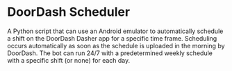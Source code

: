 # DoorDash Scheduler

A Python script that can use an Android emulator to automatically schedule a shift on the DoorDash Dasher app for a specific time frame. Scheduling occurs automatically as soon as the schedule is uploaded in the morning by DoorDash. The bot can run 24/7 with a predetermined weekly schedule with a specific shift (or none) for each day.
